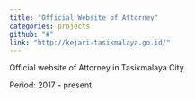 ```yaml
---
title: "Official Website of Attorney"
categories: projects
github: "#"
link: "http://kejari-tasikmalaya.go.id/"
---
```


Official website of Attorney in Tasikmalaya City.

Period: 2017 - present
